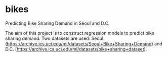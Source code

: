 # bikes
Predicting Bike Sharing Demand in Seoul and D.C.

The aim of this project is to construct regression models to predict bike sharing demand. 
Two datasets are used: Seoul (https://archive.ics.uci.edu/ml/datasets/Seoul+Bike+Sharing+Demand) and D.C. (https://archive.ics.uci.edu/ml/datasets/bike+sharing+dataset).
